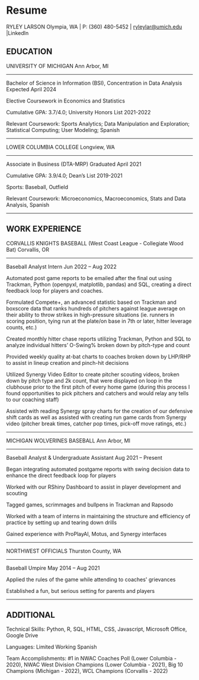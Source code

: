 # Resume

RYLEY LARSON
Olympia, WA | P: (360) 480-5452 | ryleylar@umich.edu |LinkedIn

EDUCATION	
---------
UNIVERSITY OF MICHIGAN	Ann Arbor, MI
_____________________________________
Bachelor of Science in Information (BSI), Concentration in Data Analysis	Expected April 2024

Elective Coursework in Economics and Statistics

Cumulative GPA: 3.7/4.0; University Honors List 2021-2022

Relevant Coursework: Sports Analytics; Data Manipulation and Exploration; Statistical Computing; User Modeling; Spanish
____________________________________
LOWER COLUMBIA COLLEGE	Longview, WA
___________________________________
Associate in Business (DTA-MRP)	Graduated April 2021

Cumulative GPA: 3.9/4.0; Dean’s List 2019-2021

Sports: Baseball, Outfield

Relevant Coursework: Microeconomics, Macroeconomics, Stats and Data Analysis, Spanish
__________________________________
WORK EXPERIENCE	
---------------
CORVALLIS KNIGHTS BASEBALL (West Coast League - Collegiate Wood Bat)	Corvallis, OR
__________________________________________________________________________________
Baseball Analyst Intern	Jun 2022 – Aug 2022

Automated post game reports to be emailed after the final out using Trackman, Python (openpyxl, matplotlib, pandas) and SQL, creating a direct feedback loop for players and coaches.

Formulated Compete+, an advanced statistic based on Trackman and boxscore data that ranks hundreds of pitchers against league average on their ability to throw strikes in high-pressure situations (ie. runners in scoring position, tying run at the plate/on base in 7th or later, hitter leverage counts, etc.)

Created monthly hitter chase reports utilizing Trackman, Python and SQL to analyze individual hitters’ O-Swing% broken down by pitch-type and count

Provided weekly quality at-bat charts to coaches broken down by LHP/RHP to assist in lineup creation and pinch-hit decisions

Utilized Synergy Video Editor to create pitcher scouting videos, broken down by pitch type and 2k count, that were displayed on loop in the clubhouse prior to the first pitch of every home game (during this process I found opportunities to pick pitchers and catchers and would relay any tells to our coaching staff)

Assisted with reading Synergy spray charts for the creation of our defensive shift cards as well as assisted with creating run game cards from Synergy video (pitcher break times, catcher pop times, pick-off move ratings, etc.)
_________________________________________________________________________________
MICHIGAN WOLVERINES BASEBALL	Ann Arbor, MI
__________________________________________
Baseball Analyst & Undergraduate Assistant	Aug 2021 – Present

Began integrating automated postgame reports with swing decision data to enhance the direct feedback loop for players

Worked with our RShiny Dashboard to assist in player development and scouting

Tagged games, scrimmages and bullpens in Trackman and Rapsodo

Worked with a team of interns in maintaining the structure and efficiency of practice by setting up and tearing down drills

Gained experience with ProPlayAI, Motus, and Synergy interfaces
_________________________________________
NORTHWEST OFFICIALS	Thurston County, WA
________________________________________
Baseball Umpire	May 2014 – Aug 2021

Applied the rules of the game while attending to coaches' grievances

Established a fun, but serious setting for parents and players
_______________________________________
ADDITIONAL	
-----------
Technical Skills: Python, R, SQL, HTML, CSS, Javascript, Microsoft Office, Google Drive

Languages: Limited Working Spanish

Team Accomplishments: #1 in NWAC Coaches Poll (Lower Columbia - 2020), NWAC West Division Champions (Lower Columbia - 2021), Big 10 Champions (Michigan - 2022), WCL Champions (Corvallis - 2022)

